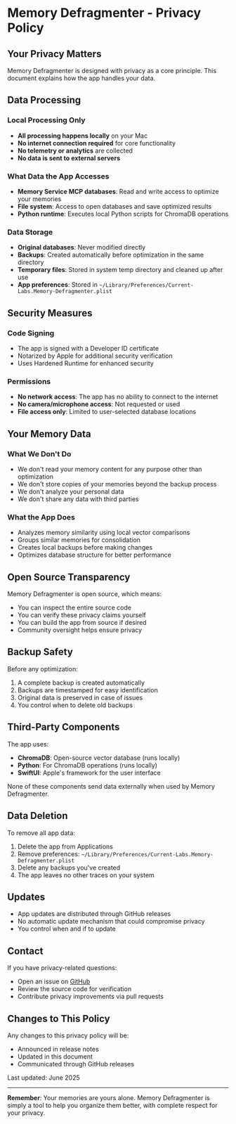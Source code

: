 # Memory Defragmenter - Privacy Policy

## Your Privacy Matters

Memory Defragmenter is designed with privacy as a core principle. This document explains how the app handles your data.

## Data Processing

### Local Processing Only
- **All processing happens locally** on your Mac
- **No internet connection required** for core functionality
- **No telemetry or analytics** are collected
- **No data is sent to external servers**

### What Data the App Accesses
- **Memory Service MCP databases**: Read and write access to optimize your memories
- **File system**: Access to open databases and save optimized results
- **Python runtime**: Executes local Python scripts for ChromaDB operations

### Data Storage
- **Original databases**: Never modified directly
- **Backups**: Created automatically before optimization in the same directory
- **Temporary files**: Stored in system temp directory and cleaned up after use
- **App preferences**: Stored in `~/Library/Preferences/Current-Labs.Memory-Defragmenter.plist`

## Security Measures

### Code Signing
- The app is signed with a Developer ID certificate
- Notarized by Apple for additional security verification
- Uses Hardened Runtime for enhanced security

### Permissions
- **No network access**: The app has no ability to connect to the internet
- **No camera/microphone access**: Not requested or used
- **File access only**: Limited to user-selected database locations

## Your Memory Data

### What We Don't Do
- We don't read your memory content for any purpose other than optimization
- We don't store copies of your memories beyond the backup process
- We don't analyze your personal data
- We don't share any data with third parties

### What the App Does
- Analyzes memory similarity using local vector comparisons
- Groups similar memories for consolidation
- Creates local backups before making changes
- Optimizes database structure for better performance

## Open Source Transparency

Memory Defragmenter is open source, which means:
- You can inspect the entire source code
- You can verify these privacy claims yourself
- You can build the app from source if desired
- Community oversight helps ensure privacy

## Backup Safety

Before any optimization:
1. A complete backup is created automatically
2. Backups are timestamped for easy identification
3. Original data is preserved in case of issues
4. You control when to delete old backups

## Third-Party Components

The app uses:
- **ChromaDB**: Open-source vector database (runs locally)
- **Python**: For ChromaDB operations (runs locally)
- **SwiftUI**: Apple's framework for the user interface

None of these components send data externally when used by Memory Defragmenter.

## Data Deletion

To remove all app data:
1. Delete the app from Applications
2. Remove preferences: `~/Library/Preferences/Current-Labs.Memory-Defragmenter.plist`
3. Delete any backups you've created
4. The app leaves no other traces on your system

## Updates

- App updates are distributed through GitHub releases
- No automatic update mechanism that could compromise privacy
- You control when and if to update

## Contact

If you have privacy-related questions:
- Open an issue on [GitHub](https://github.com/yourusername/memory-defragmenter/issues)
- Review the source code for verification
- Contribute privacy improvements via pull requests

## Changes to This Policy

Any changes to this privacy policy will be:
- Announced in release notes
- Updated in this document
- Communicated through GitHub releases

Last updated: June 2025

---

**Remember**: Your memories are yours alone. Memory Defragmenter is simply a tool to help you organize them better, with complete respect for your privacy.
